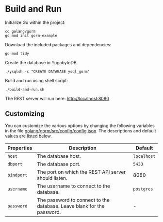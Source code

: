 # Build and Run

Initialize Go within the project:

```shell
cd golang/gorm
go mod init gorm-example
```

Download the included packages and dependencies:

```shell
go mod tidy
```

Create the database in YugabyteDB.

```shell
./ysqlsh -c "CREATE DATABASE ysql_gorm"
```

Build and run using shell script:

```shell
./build-and-run.sh
```

The REST server will run here: <http://localhost:8080>

## Customizing

You can customize the various options by changing the following variables in the file [golang/gorm/src/config/config.json](https://github.com/YugaByte/orm-examples/blob/master/golang/gorm/src/config/config.json). The descriptions and default values are listed below.

| Properties    | Description   | Default |
| ------------- | ------------- | ------- |
| `host`  | The database host. | `localhost`  |
| `dbport`  | The database port. | `5433`  |
| `bindport`  | The port on which the REST API server should listen. | 8080 |
| `username` | The username to connect to the database. | `postgres` |
| `password` | The password to connect to the database. Leave blank for the password. | - |